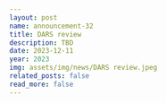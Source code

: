 ```yaml
---
layout: post
name: announcement-32
title: DARS review
description: TBD
date: 2023-12-11
year: 2023
img: assets/img/news/DARS review.jpeg
related_posts: false
read_more: false 
---
```


